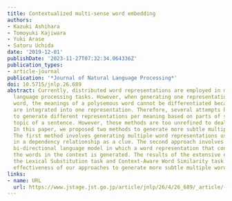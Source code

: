 ```yaml
---
title: Contextualized multi-sense word embedding
authors:
- Kazuki Ashihara
- Tomoyuki Kajiwara
- Yuki Arase
- Satoru Uchida
date: '2019-12-01'
publishDate: '2023-11-27T07:32:34.064336Z'
publication_types:
- article-journal
publication: '*Journal of Natural Language Processing*'
doi: 10.5715/jnlp.26.689
abstract: Currently, distributed word representations are employed in many natural
  language processing tasks. However, when generating one representation for each
  word, the meanings of a polysemous word cannot be differentiated because the meanings
  are integrated into one representation. Therefore, several attempts have been made
  to generate different representations per meaning based on parts of speech or the
  topic of a sentence. However, these methods are too unrefined to deal with polysemy.
  In this paper, we proposed two methods to generate more subtle multiple word representations.
  The first method involves generating multiple word representations using the word
  in a dependency relationship as a clue. The second approach involves employing a
  bi-directional language model in which a word representation that considers all
  the words in the context is generated. The results of the extensive evaluation of
  the Lexical Substitution task and Context-Aware Word Similarity task confirmed the
  effectiveness of our approaches to generate more subtle multiple word representations.
links:
- name: URL
  url: https://www.jstage.jst.go.jp/article/jnlp/26/4/26_689/_article/-char/ja/
---
```

